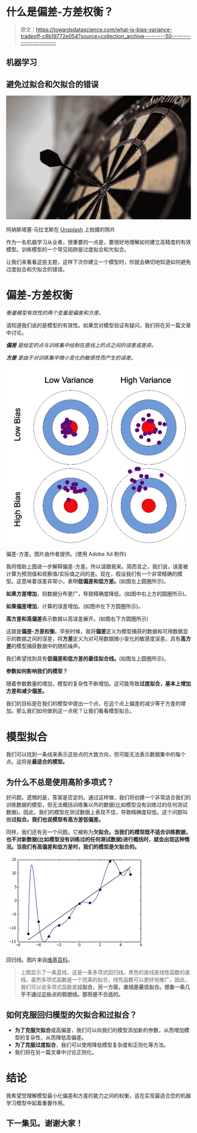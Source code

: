 # 什么是偏差-方差权衡？

> 原文：<https://towardsdatascience.com/what-is-bias-variance-tradeoff-c8b19772e054?source=collection_archive---------50----------------------->

## 机器学习

## 避免过拟合和欠拟合的错误

![](img/aed6d6424e299d4b9ee9ebe8a44a42cd.png)

阿纳斯塔塞·马拉戈斯在 [Unsplash](https://unsplash.com?utm_source=medium&utm_medium=referral) 上拍摄的照片

作为一名机器学习从业者，很重要的一点是，要很好地理解如何建立高精度的有效模型。训练模型的一个常见陷阱是过度拟合和欠拟合。

让我们来看看这些主题，这样下次你建立一个模型时，你就会确切地知道如何避免过度拟合和欠拟合的错误。

# 偏差-方差权衡

*衡量模型有效性的两个变量是偏差和方差。*

请知道我们说的是模型的有效性。如果您对模型验证有疑问，我们将在另一篇文章中讨论。

***偏差*** *是给定的点与训练集中绘制在直线上的点之间的误差或差异。*

***方差*** *是由于对训练集中微小变化的敏感性而产生的误差。*

![](img/05a89f1c5ae5f6c40fef9958d3dac57c.png)

偏差-方差。图片由作者提供。(使用 Adobe Xd 制作)

我将借助上图进一步解释偏差-方差。所以请跟我来。简而言之，我们说，误差被计算为预测值和观察值/实际值之间的差。现在，假设我们有一个非常精确的模型。这意味着误差非常小，表明**低偏差和低方差。**(如图左上圆圈所示)。

**如果方差增加**，则数据分布更广，导致精确度降低。(如图中右上方的圆圈所示)。

**如果偏差增加**，计算的误差增加。(如图中左下方圆圈所示)。

**高方差和高偏差**表示数据以高误差展开。(如图右下方圆圈所示)

这就是**偏差-方差权衡**。早些时候，我将**偏差**定义为模型捕获的数据和可用数据显示的数据之间的误差，将**方差**定义为对可用数据微小变化的敏感度误差。具有**高方差**的模型捕获数据中的随机噪声。

我们希望找到具有**低偏差和低方差的最佳拟合线。**(如图左上圆圈所示)。

**参数如何影响我们的模型？**

随着参数数量的增加，模型的复杂性不断增加。这可能导致**过度拟合，**基本上**增加方差和减少偏差。**

我们的目标是在我们的模型中提出一个点，在这个点上偏差的减少等于方差的增加。那么我们如何做到这一点呢？让我们看看模型拟合。

# 模型拟合

我们可以找到一条线来表示这些点的大致方向，但可能无法表示数据集中的每个点。这将是**最适合的模型。**

## 为什么不总是使用高阶多项式？

好问题。遗憾的是，答案是否定的。通过这样做，我们将创建一个非常适合我们的训练数据的模型，但无法概括训练集以外的数据(比如模型没有训练过的任何测试数据)。因此，我们的模型在测试数据上表现不佳，导致精确度较低。这个问题叫做**过拟合。**我们也说模型有**高方差低偏差。**

同样，我们还有另一个问题。它被称为**欠拟合。**当我们的模型既不适合训练数据，也不对新数据(比如模型没有训练过的任何测试数据)进行概括时，就会出现这种情况。当我们有**高偏差和低方差时，我们的模型是欠拟合的。**

![](img/dac4028952b98706398ff8965728988e.png)

回归线。图片来自[维基百科](https://en.wikipedia.org/wiki/Overfitting#/media/File:Overfitted_Data.png)。

> 上图显示了一条蓝线，这是一条多项式回归线。黑色的直线是线性函数的直线。虽然多项式函数是一个完美的拟合，线性函数可以更好地推广。因此，我们可以说多项式函数是**过拟合，**另一方面，直线是**最佳拟合。想象一条几乎不通过这些点的假想线。那将是不合适的。**

## 如何克服回归模型的欠拟合和过拟合？

*   **为了克服欠拟合**或高偏差，我们可以向我们的模型添加新的参数，从而增加模型的复杂性，从而降低高偏差。
*   **为了克服过度拟合**，我们可以使用降低模型复杂度和正则化等方法。
*   我们将在另一篇文章中讨论正则化。

# 结论

我希望您理解模型最小化偏差和方差的能力之间的权衡，这在实现最适合您的机器学习模型中起着重要作用。

## 下一集见。谢谢大家！